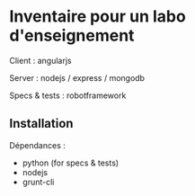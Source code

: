 Inventaire pour un labo d'enseignement
======================================

Client : angularjs

Server : nodejs / express / mongodb

Specs & tests : robotframework


Installation
------------

Dépendances :
* python (for specs & tests)
* nodejs
* grunt-cli
